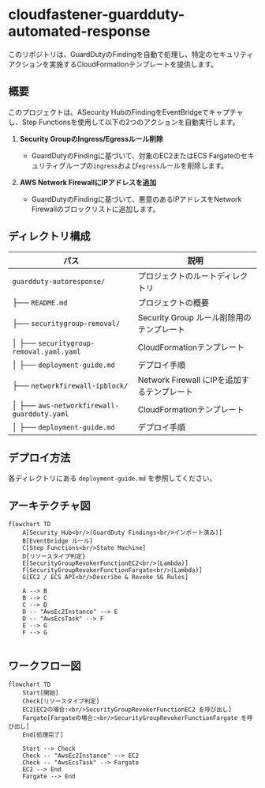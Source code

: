 # cloudfastener-guardduty-automated-response

このリポジトリは、GuardDutyのFindingを自動で処理し、特定のセキュリティアクションを実施するCloudFormationテンプレートを提供します。

## 概要
このプロジェクトは、ASecurity HubのFindingをEventBridgeでキャプチャし、Step Functionsを使用して以下の2つのアクションを自動実行します。

1. **Security GroupのIngress/Egressルール削除**
   - GuardDutyのFindingに基づいて、対象のEC2またはECS Fargateのセキュリティグループの`ingress`および`egress`ルールを削除します。

2. **AWS Network FirewallにIPアドレスを追加**
   - GuardDutyのFindingに基づいて、悪意のあるIPアドレスをNetwork Firewallのブロックリストに追加します。

## ディレクトリ構成

| パス | 説明 |
|------|------|
| `guardduty-autoresponse/` | プロジェクトのルートディレクトリ |
| ├── `README.md` | プロジェクトの概要 |
| ├── `securitygroup-removal/` | Security Group ルール削除用のテンプレート |
| │ ├── `securitygroup-removal.yaml.yaml` | CloudFormationテンプレート |
| │ ├── `deployment-guide.md` | デプロイ手順 |
| ├── `networkfirewall-ipblock/` | Network Firewall にIPを追加するテンプレート |
| │ ├── `aws-networkfirewall-guardduty.yaml` | CloudFormationテンプレート |
| │ ├── `deployment-guide.md` | デプロイ手順 |

## デプロイ方法
各ディレクトリにある `deployment-guide.md` を参照してください。

## アーキテクチャ図
```mermaid
flowchart TD
    A[Security Hub<br/>(GuardDuty Findings<br/>インポート済み)]
    B[EventBridge ルール]
    C[Step Functions<br/>State Machine]
    D{リソースタイプ判定}
    E[SecurityGroupRevokerFunctionEC2<br/>(Lambda)]
    F[SecurityGroupRevokerFunctionFargate<br/>(Lambda)]
    G[EC2 / ECS API<br/>Describe & Revoke SG Rules]

    A --> B
    B --> C
    C --> D
    D -- "AwsEc2Instance" --> E
    D -- "AwsEcsTask" --> F
    E --> G
    F --> G
```

```

```

## ワークフロー図

```mermaid
flowchart TD
    Start[開始]
    Check[リソースタイプ判定]
    EC2[EC2の場合:<br/>SecurityGroupRevokerFunctionEC2 を呼び出し]
    Fargate[Fargateの場合:<br/>SecurityGroupRevokerFunctionFargate を呼び出し]
    End[処理完了]

    Start --> Check
    Check -- "AwsEc2Instance" --> EC2
    Check -- "AwsEcsTask" --> Fargate
    EC2 --> End
    Fargate --> End


```